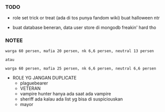 ### TODO

- role set trick or treat (ada di tos punya fandom wiki) buat halloween ntr

- buat database beneran, data user store di mongodb freakin' hard tho


### NOTEE

```
warga 60 persen, mafia 20 persen, nk 6,6 persen, neutral 13 persen	

atau	

warga 60 persen, mafia 25 persen, nk 6,6 persen, neutral 6,6 persen
```

- ROLE YG JANGAN DUPLICATE
  - plaguebearer
  - VETERAN
  - vampire hunter hanya ada saat ada vampire
  - sheriff ada kalau ada list yg bisa di suspiciouskan
  - mayor
